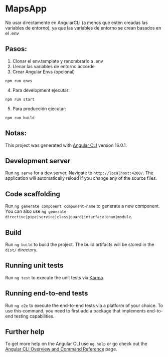 # MapsApp
No usar directamente en AngularCLI (a menos que estén creadas las variables de entorno), ya que las variables de entorno se crean basados en el .env

## Pasos:
1. Clonar el env.template y renombrarlo a .env
2. Llenar las variables de entorno accorde
3. Crear Angular Envs (opcional)
```
npm run envs
```

4. Para development ejecutar:
```
npm run start
```

5. Para producción ejecutar:
```
npm run build
```
## Notas:

This project was generated with [Angular CLI](https://github.com/angular/angular-cli) version 16.0.1.

## Development server

Run `ng serve` for a dev server. Navigate to `http://localhost:4200/`. The application will automatically reload if you change any of the source files.

## Code scaffolding

Run `ng generate component component-name` to generate a new component. You can also use `ng generate directive|pipe|service|class|guard|interface|enum|module`.

## Build

Run `ng build` to build the project. The build artifacts will be stored in the `dist/` directory.

## Running unit tests

Run `ng test` to execute the unit tests via [Karma](https://karma-runner.github.io).

## Running end-to-end tests

Run `ng e2e` to execute the end-to-end tests via a platform of your choice. To use this command, you need to first add a package that implements end-to-end testing capabilities.

## Further help

To get more help on the Angular CLI use `ng help` or go check out the [Angular CLI Overview and Command Reference](https://angular.io/cli) page.
